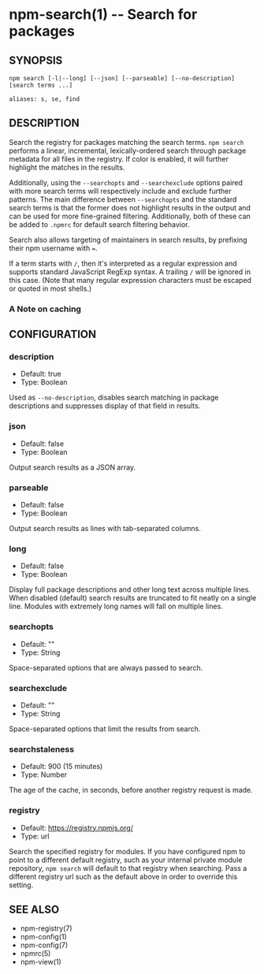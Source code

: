 npm-search(1) -- Search for packages
====================================

## SYNOPSIS

    npm search [-l|--long] [--json] [--parseable] [--no-description] [search terms ...]

    aliases: s, se, find

## DESCRIPTION

Search the registry for packages matching the search terms. `npm search`
performs a linear, incremental, lexically-ordered search through package
metadata for all files in the registry. If color is enabled, it will further
highlight the matches in the results.

Additionally, using the `--searchopts` and `--searchexclude` options paired with
more search terms will respectively include and exclude further patterns. The
main difference between `--searchopts` and the standard search terms is that the
former does not highlight results in the output and can be used for more
fine-grained filtering. Additionally, both of these can be added to `.npmrc` for
default search filtering behavior.

Search also allows targeting of maintainers in search results, by prefixing
their npm username with `=`.

If a term starts with `/`, then it's interpreted as a regular expression and
supports standard JavaScript RegExp syntax. A trailing `/` will be ignored in
this case. (Note that many regular expression characters must be escaped or
quoted in most shells.)

### A Note on caching

## CONFIGURATION

### description

* Default: true
* Type: Boolean

Used as `--no-description`, disables search matching in package descriptions and
suppresses display of that field in results.

### json

* Default: false
* Type: Boolean

Output search results as a JSON array.

### parseable

* Default: false
* Type: Boolean

Output search results as lines with tab-separated columns.

### long

* Default: false
* Type: Boolean

Display full package descriptions and other long text across multiple
lines. When disabled (default) search results are truncated to fit
neatly on a single line. Modules with extremely long names will
fall on multiple lines.

### searchopts

* Default: ""
* Type: String

Space-separated options that are always passed to search.

### searchexclude

* Default: ""
* Type: String

Space-separated options that limit the results from search.

### searchstaleness

* Default: 900 (15 minutes)
* Type: Number

The age of the cache, in seconds, before another registry request is made.

### registry

 * Default: https://registry.npmjs.org/
 * Type: url

Search the specified registry for modules. If you have configured npm to point
to a different default registry, such as your internal private module
repository, `npm search` will default to that registry when searching. Pass a
different registry url such as the default above in order to override this
setting.

## SEE ALSO

* npm-registry(7)
* npm-config(1)
* npm-config(7)
* npmrc(5)
* npm-view(1)
